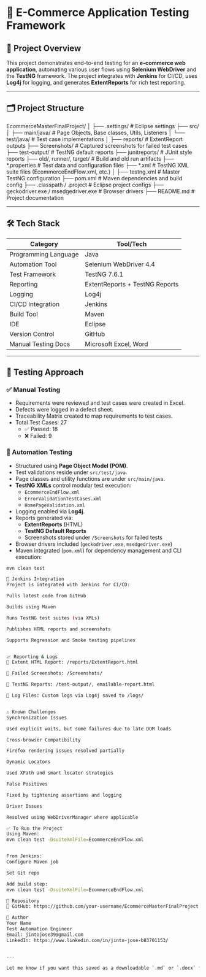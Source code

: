 # 🛒 E-Commerce Application Testing Framework

## 📌 Project Overview

This project demonstrates end-to-end testing for an **e-commerce web application**, automating various user flows using **Selenium WebDriver** and the **TestNG** framework. The project integrates with **Jenkins** for CI/CD, uses **Log4j** for logging, and generates **ExtentReports** for rich test reporting.

---

## 🗂️ Project Structure

EcommerceMasterFinalProject/
│
├── .settings/ # Eclipse settings
├── src/
│ ├── main/java/ # Page Objects, Base classes, Utils, Listeners
│ └── test/java/ # Test case implementations
│
├── reports/ # ExtentReport outputs
├── Screenshots/ # Captured screenshots for failed test cases
├── test-output/ # TestNG default reports
├── junitreports/ # JUnit style reports
├── old/, runner/, target/ # Build and old run artifacts
├── *.properties # Test data and configuration files
├── *.xml # TestNG XML suite files (EcommerceEndFlow.xml, etc.)
│
├── testng.xml # Master TestNG configuration
├── pom.xml # Maven dependencies and build config
├── .classpath / .project # Eclipse project configs
├── geckodriver.exe / msedgedriver.exe # Browser drivers
├── README.md # Project documentation


---

## 🛠️ Tech Stack

| Category              | Tool/Tech                          |
|-----------------------|------------------------------------|
| Programming Language  | Java                               |
| Automation Tool       | Selenium WebDriver 4.4             |
| Test Framework        | TestNG 7.6.1                       |
| Reporting             | ExtentReports + TestNG Reports     |
| Logging               | Log4j                              |
| CI/CD Integration     | Jenkins                            |
| Build Tool            | Maven                              |
| IDE                   | Eclipse                            |
| Version Control       | GitHub                             |
| Manual Testing Docs   | Microsoft Excel, Word              |

---

## 🧪 Testing Approach

### ✅ Manual Testing

- Requirements were reviewed and test cases were created in Excel.
- Defects were logged in a defect sheet.
- Traceability Matrix created to map requirements to test cases.
- Total Test Cases: 27  
  - ✅ Passed: 18  
  - ❌ Failed: 9

### 🤖 Automation Testing

- Structured using **Page Object Model (POM)**.
- Test validations reside under `src/test/java`.
- Page classes and utility functions are under `src/main/java`.
- **TestNG XMLs** control modular test execution:
  - `EcommerceEndFlow.xml`
  - `ErrorValidationTestCases.xml`
  - `HomePageValidation.xml`
- Logging enabled via **Log4j**.
- Reports generated via:
  - **ExtentReports** (HTML)
  - **TestNG Default Reports**
  - Screenshots stored under `/Screenshots` for failed tests
- Browser drivers included (`geckodriver.exe`, `msedgedriver.exe`)
- Maven integrated (`pom.xml`) for dependency management and CLI execution:
  
```bash
mvn clean test

🔁 Jenkins Integration
Project is integrated with Jenkins for CI/CD:

Pulls latest code from GitHub

Builds using Maven

Runs TestNG test suites (via XMLs)

Publishes HTML reports and screenshots

Supports Regression and Smoke testing pipelines


📈 Reporting & Logs
📄 Extent HTML Report: /reports/ExtentReport.html

📸 Failed Screenshots: /Screenshots/

🧾 TestNG Reports: /test-output/, emailable-report.html

📘 Log Files: Custom logs via Log4j saved to /logs/


⚠️ Known Challenges
Synchronization Issues

Used explicit waits, but some failures due to late DOM loads

Cross-browser Compatibility

Firefox rendering issues resolved partially

Dynamic Locators

Used XPath and smart locator strategies

False Positives

Fixed by tightening assertions and logging

Driver Issues

Resolved using WebDriverManager where applicable

✅ To Run the Project
Using Maven:
mvn clean test -DsuiteXmlFile=EcommerceEndFlow.xml


From Jenkins:
Configure Maven job

Set Git repo

Add build step:
mvn clean test -DsuiteXmlFile=EcommerceEndFlow.xml

🔗 Repository
📁 GitHub: https://github.com/your-username/EcommerceMasterFinalProject

📌 Author
Your Name
Test Automation Engineer
Email: jintojose39@gmail.com
LinkedIn: https://www.linkedin.com/in/jinto-jose-b83701153/


---

Let me know if you want this saved as a downloadable `.md` or `.docx` file, or tailored to any team/organization guidelines.
